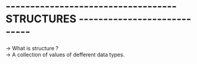 # ----------------------------------- STRUCTURES ----------------------------
-> What is structure ?
<br>
-> A collection of values of defferent data types.